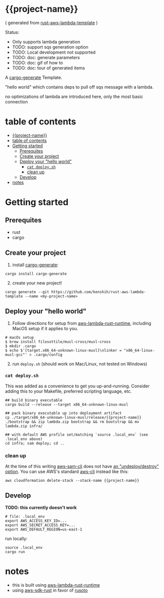 # {{project-name}}
( generated from [rust-aws-lambda-template](https://github.com/kenshih/rust-aws-lambda-template) )

Status:
- Only supports lambda generation
- TODO: support sqs generation option
- TODO: Local development not supported
- TODO: doc: generate parameters
- TODO: doc: gif of how to
- TODO: doc: tour of generated items

A [cargo-generate](https://github.com/cargo-generate/cargo-generate) Template.

"hello world" which contains deps to pull off sqs message with a lambda.

no optimizations of lambda are introduced here, only the most basic connection

# table of contents

- [{{project-name}}](#project-name)
- [table of contents](#table-of-contents)
- [Getting started](#getting-started)
  - [Prerequites](#prerequites)
  - [Create your project](#create-your-project)
  - [Deploy your "hello world"](#deploy-your-hello-world)
    - [`cat deploy.sh`](#cat-deploysh)
    - [clean up](#clean-up)
  - [Develop](#develop)
- [notes](#notes)

# Getting started
## Prerequites
* rust
* cargo

## Create your project
1. install [cargo-generate](https://github.com/cargo-generate/cargo-generate):
```
cargo install cargo-generate
```
2. create your new project!
```
cargo generate --git https://github.com/kenshih/rust-aws-lambda-template --name <my-project-name>
```

## Deploy your "hello world"

1. Follow directions for setup from [aws-lambda-rust-runtime](https://github.com/awslabs/aws-lambda-rust-runtime), including MacOS setup if it applies to you.
```
# macOs setup
$ brew install filosottile/musl-cross/musl-cross
$ mkdir .cargo
$ echo $'[target.x86_64-unknown-linux-musl]\nlinker = "x86_64-linux-musl-gcc"' > .cargo/config
```
2. run `deploy.sh` (should work on Mac/Linux, not tested on Windows)

### `cat deploy.sh`
This was added as a convenience to get you up-and-running. Consider adding this to your Makefile, preferred scripting language, etc.

```
## build binary executable
cargo build --release --target x86_64-unknown-linux-musl

## pack binary executable up into deployment artifact
cp ./target/x86_64-unknown-linux-musl/release/{{project-name}} ./bootstrap && zip lambda.zip bootstrap && rm bootstrap && mv lambda.zip infra/

## with default AWS profile set/matching `source .local_env` (see .local_env above)
cd infra; sam deploy; cd ..
```

### clean up

At the time of this writing [aws-sam-cli](https://github.com/aws/aws-sam-cli) does not have [an "undeploy/destroy" option](https://github.com/aws/aws-sam-cli/issues/789). You can use AWS's standard [aws-cli](https://github.com/aws/aws-cli) instead like this:

```
aws cloudformation delete-stack --stack-name {{project-name}}
```

## Develop

**TODO: this currently doesn't work**
```
# file: .local_env
export AWS_ACCESS_KEY_ID=...
export AWS_SECRET_ACCESS_KEY=...
export AWS_DEFAULT_REGION=us-east-1
```

run locally:
```
source .local_env
cargo run
```
# notes

- this is built using [aws-lambda-rust-runtime](https://github.com/awslabs/aws-lambda-rust-runtime)
- using [aws-sdk-rust](https://github.com/awslabs/aws-sdk-rust) in favor of [rusoto](https://github.com/rusoto/rusoto)